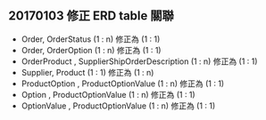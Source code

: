 ## 20170103 修正 ERD table 關聯
- Order, OrderStatus (1 : n) 修正為 (1 : 1)
- Order, OrderOption (1 : n) 修正為 (1 : 1)
- OrderProduct , SupplierShipOrderDescription (1 : n) 修正為 (1 : 1)
- Supplier, Product (1 : 1) 修正為 (1 : n)
- ProductOption , ProductOptionValue (1 : n) 修正為 (1 : 1)
- Option , ProductOptionValue (1 : n) 修正為 (1 : 1)
- OptionValue , ProductOptionValue (1 : n) 修正為 (1 : 1)
